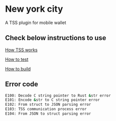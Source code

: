 # New york city

A TSS plugin for mobile wallet

## Check below instructions to use

[How TSS works](./CLI_APP.md)

[How to test](./TEST.md)

[How to build](./BUILD.md)

## Error code
```bash
E100: Decode C string pointer to Rust &str error
E101: Encode &str to C string pointer error
E102: From struct to JSON parsing error
E103: TSS communication process error
E104: From JSON to struct parsing error
```